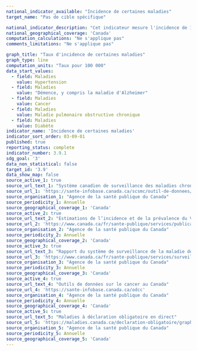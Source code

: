 ```yaml
---
national_indicator_available: "Incidence de certaines maladies"
target_name: "Pas de cible spécifique"

national_indicator_description: "Cet indicateur mesure l'incidence de 10 maladies sélectionnées à l'aide du taux pour 100 000 habitants."
national_geographical_coverage: 'Canada' 
computation_calculations: "Ne s'applique pas"
comments_limitations: "Ne s'applique pas"

graph_title: "Taux d'incidence de certaines maladies"
graph_type: line
computation_units: "Taux pour 100 000"
data_start_values: 
  - field: Maladies
    value: Hypertension
  - field: Maladies
    value: "Démence, y compris la maladie d'Alzheimer"
  - field: Maladies
    value: Cancer
  - field: Maladies
    value: Maladie pulmonaire obstructive chronique
  - field: Maladies
    value: Diabète
indicator_name: 'Incidence de certaines maladies'
indicator_sort_order: 03-09-01
published: true
reporting_status: complete
indicator_number: 3.9.1
sdg_goal: '3'
data_non_statistical: false
target_id: '3.9'
data_show_map: false
source_active_1: true
source_url_text_1: "Système canadien de surveillance des maladies chroniques (SCSMC)"
source_url_1: 'https://sante-infobase.canada.ca/scsmc/outil-de-donnees/?G=00&V=1&M=1'
source_organisation_1: "Agence de la santé publique du Canada"
source_periodicity_1: Annuelle
source_geographical_coverage_1: 'Canada'
source_active_2: true
source_url_text_2: "Estimations de l’incidence et de la prévalence du VIH"
source_url_2: 'https://www.canada.ca/fr/sante-publique/services/publications/maladies-et-affections/esume-estimations-incidence-prevalence-vih-progres-realises-canada-90-90-90.html'
source_organisation_2: "Agence de la santé publique du Canada"
source_periodicity_2: Annuelle
source_geographical_coverage_2: 'Canada'
source_active_3: true
source_url_text_3: "Rapport du système de surveillance de la maladie de Creutzfeldt-Jakob (SSMCJ)"
source_url_3: 'https://www.canada.ca/fr/sante-publique/services/surveillance/programme-contributions-surete-sang/maladie-creutzfeldt-jakob/mcj-surveillance-systeme.html'
source_organisation_3: "Agence de la santé publique du Canada"
source_periodicity_3: Annuelle
source_geographical_coverage_3: 'Canada'
source_active_4: true
source_url_text_4: "Outils de données sur le cancer au Canada"
source_url_4: 'https://sante-infobase.canada.ca/odcc'
source_organisation_4: "Agence de la santé publique du Canada"
source_periodicity_4: Annuelle
source_geographical_coverage_4: 'Canada'
source_active_5: true
source_url_text_5: "Maladies à déclaration obligatoire en direct"
source_url_5: 'https://maladies.canada.ca/declaration-obligatoire/graphiques?c=pl'
source_organisation_5: "Agence de la santé publique du Canada"
source_periodicity_5: Annuelle
source_geographical_coverage_5: 'Canada'
---
```


